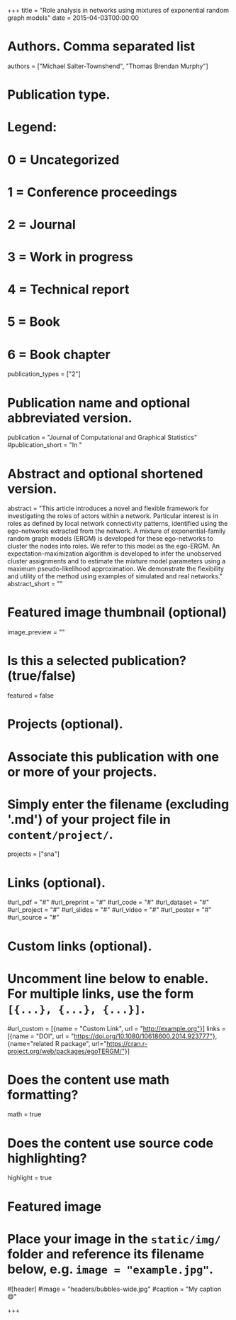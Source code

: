 +++
title = "Role analysis in networks using mixtures of exponential random graph models"
date = 2015-04-03T00:00:00

# Authors. Comma separated list
authors = ["Michael Salter-Townshend", "Thomas Brendan Murphy"]

# Publication type.
# Legend:
# 0 = Uncategorized
# 1 = Conference proceedings
# 2 = Journal
# 3 = Work in progress
# 4 = Technical report
# 5 = Book
# 6 = Book chapter
publication_types = ["2"]

# Publication name and optional abbreviated version.
publication = "Journal of Computational and Graphical Statistics"
#publication_short = "In "

# Abstract and optional shortened version.
abstract = "This article introduces a novel and flexible framework for investigating the roles of actors within a network. Particular interest is in roles as defined by local network connectivity patterns, identified using the ego-networks extracted from the network. A mixture of exponential-family random graph models (ERGM) is developed for these ego-networks to cluster the nodes into roles. We refer to this model as the ego-ERGM. An expectation-maximization algorithm is developed to infer the unobserved cluster assignments and to estimate the mixture model parameters using a maximum pseudo-likelihood approximation. We demonstrate the flexibility and utility of the method using examples of simulated and real networks."
abstract_short = ""

# Featured image thumbnail (optional)
image_preview = ""

# Is this a selected publication? (true/false)
featured = false

# Projects (optional).
#   Associate this publication with one or more of your projects.
#   Simply enter the filename (excluding '.md') of your project file in `content/project/`.
projects = ["sna"]

# Links (optional).
#url_pdf = "#"
#url_preprint = "#"
#url_code = "#"
#url_dataset = "#"
#url_project = "#"
#url_slides = "#"
#url_video = "#"
#url_poster = "#"
#url_source = "#"

# Custom links (optional).
#   Uncomment line below to enable. For multiple links, use the form `[{...}, {...}, {...}]`.
#url_custom = [{name = "Custom Link", url = "http://example.org"}]
links = [{name = "DOI", url = "https://doi.org/10.1080/10618600.2014.923777"}, 
{name="related R package", url="https://cran.r-project.org/web/packages/egoTERGM/"}]

# Does the content use math formatting?
math = true

# Does the content use source code highlighting?
highlight = true

# Featured image
# Place your image in the `static/img/` folder and reference its filename below, e.g. `image = "example.jpg"`.
#[header]
#image = "headers/bubbles-wide.jpg"
#caption = "My caption :smile:"

+++

